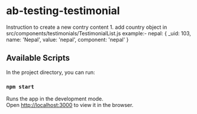 # ab-testing-testimonial

Instruction to create a new contry content 1. add country object in src/components/testimonials/TestimonialList.js
example:- nepal: { \_uid: 103, name: 'Nepal', value: 'nepal', component: 'nepal' }

## Available Scripts

In the project directory, you can run:

### `npm start`

Runs the app in the development mode.\
Open [http://localhost:3000](http://localhost:3000) to view it in the browser.
